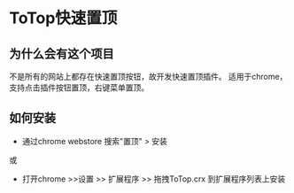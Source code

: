 ToTop快速置顶
============

为什么会有这个项目
---

不是所有的网站上都存在快速置顶按钮，故开发快速置顶插件。
适用于chrome，支持点击插件按钮置顶，右键菜单置顶。

如何安装
---

* 通过chrome webstore 搜索"置顶" > 安装

或

* 打开chrome >>设置 >>  扩展程序 >>  拖拽ToTop.crx 到扩展程序列表上安装